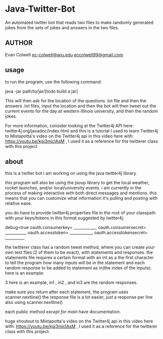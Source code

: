 # Java-Twitter-Bot
An automated twitter bot that reads two files to make randomly generated jokes from the sets of jokes and answers in the two files.

## AUTHOR
Evan Colwell
ec-colwell@wiu.edu
eccolwell99@gmail.com

## usage

to run the program, use the following command:

java -jar path/to/jar/[todo build a jar]

This will then ask for the location of the questions .txt file and then the answers .txt files, input the location and then the bot will then tweet out the current events for the day at western illinois university, and then the random jokes.

For more information, consider looking at the Twitter4j API here: twitter4j.org/javadoc/index.html  and this is a tutorial I used to learn Twitter4j to Mistapotta's video on the Twitter4j api in this video here with: https://youtu.be/kgj3mjclAsM , I used it as a reference for the twitterer class with this project. 

## about

this is a twitter bot i am working on using the java twitter4j library.

this program will also be using the jsoup library to get the local weather, rocket launches, and/or local/university events.
i am currently in the process of making interactive with both direct messages and mentions.
this means that you can customize what information it's pulling and posting with relative ease.

you do have to provide twitter4j.properties file in the root of your classpath with your keys/tokens in this format suggested by twitter4j:

debug=true
oauth.consumerkey= ____________
oauth.consumersecret= ___________
oauth.accesstoken= ____________
oauth.accesstokensecret= __________

the twitterer class has a random tweet method, where you can create your own text files (2 of them to be exact), with statements and responses. the statements file requires a certain format with an int as a the first character to tell the program how many inputs will be in the statement and each random response to be added to statement as in(the index of the inputs). here is an example:

3 here is an example, in1 , in2 , and in3 are the random responses.

make sure you return after each statement, the program uses scanner.nextline() 
the response file is a lot easier, just a response per line also using scanner.nextline()

each public method *except for main* have documentation.

huge shoutout to Mistapotta's video on the Twitter4j api in this video here with: https://youtu.be/kgj3mjclAsM ,  I used it as a reference for the twitterer class with this project.
